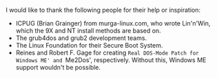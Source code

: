 I would like to thank the following people for their help or inspiration:

- ICPUG (Brian Grainger) from murga-linux.com, who wrote Lin'n'Win, which the 9X and NT
  install methods are based on.
- The grub4dos and grub2 development teams.
- The Linux Foundation for their Secure Boot System.
- Reines and Robert F. Gage for creating `Real DOS-Mode Patch for Windows ME'
  and `Me2Dos', respectively. Without this, Windows ME support wouldn't be possible.

